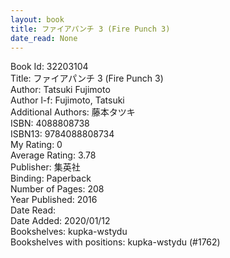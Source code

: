 ```yaml
---
layout: book
title: ファイアパンチ 3 (Fire Punch 3)
date_read: None
---
```


Book Id: 32203104<br />
Title: ファイアパンチ 3 (Fire Punch 3)<br />
Author: Tatsuki Fujimoto<br />
Author l-f: Fujimoto, Tatsuki<br />
Additional Authors: 藤本タツキ<br />
ISBN: 4088808738<br />
ISBN13: 9784088808734<br />
My Rating: 0<br />
Average Rating: 3.78<br />
Publisher: 集英社<br />
Binding: Paperback<br />
Number of Pages: 208<br />
Year Published: 2016<br />
Date Read: <br />
Date Added: 2020/01/12<br />
Bookshelves: kupka-wstydu<br />
Bookshelves with positions: kupka-wstydu (#1762)<br />

